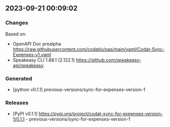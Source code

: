 

## 2023-09-21 00:09:02
### Changes
Based on:
- OpenAPI Doc prealpha https://raw.githubusercontent.com/codatio/oas/main/yaml/Codat-Sync-Expenses-v1.yaml
- Speakeasy CLI 1.88.1 (2.122.1) https://github.com/speakeasy-api/speakeasy
### Generated
- [python v0.1.1] previous-versions/sync-for-expenses-version-1
### Releases
- [PyPI v0.1.1] https://pypi.org/project/codat-sync-for-expenses-version-1/0.1.1 - previous-versions/sync-for-expenses-version-1